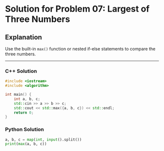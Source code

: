 # Solution for Problem 07: Largest of Three Numbers

## Explanation
Use the built-in `max()` function or nested if-else statements to compare the three numbers.

---

### C++ Solution
```cpp
#include <iostream>
#include <algorithm>

int main() {
    int a, b, c;
    std::cin >> a >> b >> c;
    std::cout << std::max({a, b, c}) << std::endl;
    return 0;
}
```

### Python Solution
```python
a, b, c = map(int, input().split())
print(max(a, b, c))
```
